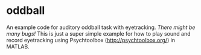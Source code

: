 # oddball
An example code for auditory oddball task with eyetracking.
*There might be many bugs!* 
This is just a super simple example for how to play sound and record eyetracking using Psychtoolbox (http://psychtoolbox.org/) in MATLAB.
